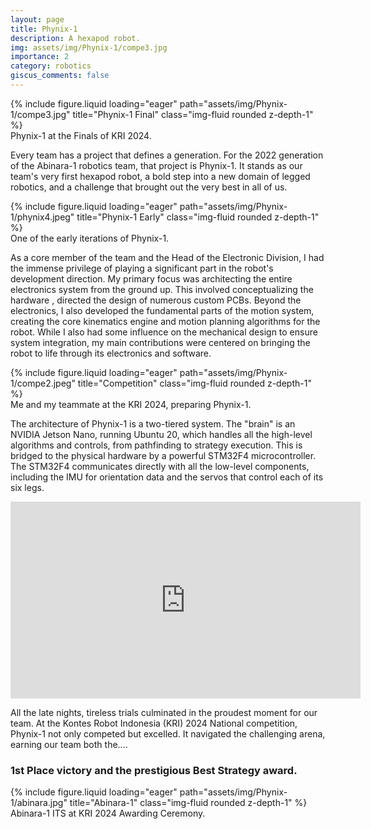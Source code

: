 ```yaml
---
layout: page
title: Phynix-1
description: A hexapod robot.
img: assets/img/Phynix-1/compe3.jpg
importance: 2
category: robotics
giscus_comments: false
---
```


<div class="row">
    <div class="col-sm mt-3 mt-md-0">
        {% include figure.liquid loading="eager" path="assets/img/Phynix-1/compe3.jpg" title="Phynix-1 Final" class="img-fluid rounded z-depth-1" %}
    </div>
</div>
<div class="caption">
    Phynix-1 at the Finals of KRI 2024.
</div>

Every team has a project that defines a generation. For the 2022 generation of the Abinara-1 robotics team, that project is Phynix-1. It stands as our team's very first hexapod robot, a bold step into a new domain of legged robotics, and a challenge that brought out the very best in all of us.

<div class="row">
    <div class="col-sm mt-3 mt-md-0">
        {% include figure.liquid loading="eager" path="assets/img/Phynix-1/phynix4.jpeg" title="Phynix-1 Early" class="img-fluid rounded z-depth-1" %}
    </div>
</div>
<div class="caption">
    One of the early iterations of Phynix-1.
</div>

As a core member of the team and the Head of the Electronic Division, I had the immense privilege of playing a significant part in the robot's development direction. My primary focus was architecting the entire electronics system from the ground up. This involved conceptualizing the hardware , directed the design of numerous custom PCBs. Beyond the electronics, I also developed the fundamental parts of the motion system, creating the core kinematics engine and motion planning algorithms for the robot. While I also had some influence on the mechanical design to ensure system integration, my main contributions were centered on bringing the robot to life through its electronics and software.

<div class="row">
    <div class="col-sm mt-3 mt-md-0">
        {% include figure.liquid loading="eager" path="assets/img/Phynix-1/compe2.jpeg" title="Competition" class="img-fluid rounded z-depth-1" %}
    </div>
</div>
<div class="caption">
    Me and my teammate at the KRI 2024, preparing Phynix-1.
</div>

The architecture of Phynix-1 is a two-tiered system. The "brain" is an NVIDIA Jetson Nano, running Ubuntu 20, which handles all the high-level algorithms and controls, from pathfinding to strategy execution. This is bridged to the physical hardware by a powerful STM32F4 microcontroller. The STM32F4 communicates directly with all the low-level components, including the IMU for orientation data and the servos that control each of its six legs.

<div class="row">
    <div class="col-sm mt-3 mt-md-0">
    <iframe width="560" height="315" src="https://www.youtube.com/embed/MHWqEUXArn0?si=C-LpKeoJXzXKVXB3&amp;start=332" title="YouTube video player" frameborder="0" allow="accelerometer; autoplay; clipboard-write; encrypted-media; gyroscope; picture-in-picture; web-share" referrerpolicy="strict-origin-when-cross-origin" allowfullscreen></iframe>
    </div>
</div>

All the late nights, tireless trials culminated in the proudest moment for our team. At the Kontes Robot Indonesia (KRI) 2024 National competition, Phynix-1 not only competed but excelled. It navigated the challenging arena, earning our team both the....

<div class="text-center">
    <h3>1st Place victory and the prestigious Best Strategy award.</h3>
</div>

<div class="row">
    <div class="col-sm mt-3 mt-md-0">
        {% include figure.liquid loading="eager" path="assets/img/Phynix-1/abinara.jpg" title="Abinara-1" class="img-fluid rounded z-depth-1" %}
    </div>
</div>
<div class="caption">
    Abinara-1 ITS at KRI 2024 Awarding Ceremony.
</div>
